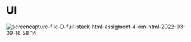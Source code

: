 # UI
![screencapture-file-D-full-stack-html-assigment-4-om-html-2022-03-09-16_58_14](https://user-images.githubusercontent.com/98307019/157433188-25c8d0b3-f83d-47ef-b18c-3a336fc29178.png)
